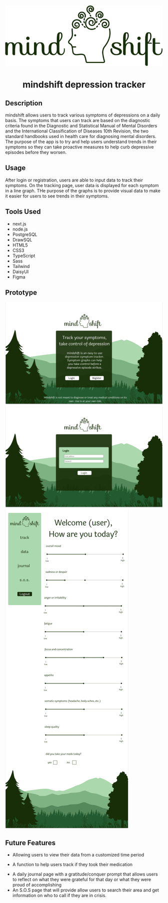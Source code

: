 <p align="center"><img src="https://github.com/lezleyfaye/next-js-mindshift/blob/main/public/logoText.svg" alt="mindshift logo" /></p>

<h1 align="center">mindshift depression tracker</h1>

## Description

mindshift allows users to track various symptoms of depressions on a daily basis. The symptoms that users can track are based on the diagnostic criteria found in the Diagnostic and Statistical Manual of Mental Disorders and the International Classification of Diseases 10th Revision, the two standard handbooks used in health care for diagnosing mental disorders. The purpose of the app is to try and help users understand trends in their symptoms so they can take proactive measures to help curb depressive episodes before they worsen.

## Usage

After login or registration, users are able to input data to track their symptoms. On the tracking page, user data is displayed for each symptom in a line graph. THe purpose of the graphs is to provide visual data to make it easier for users to see trends in their symptoms.

## Tools Used

- next.js
- node.js
- PostgreSQL
- DrawSQL
- HTML5
- CSS3
- TypeScript
- Sass
- Tailwind
- DaisyUI
- Figma

## Prototype

<img src="https://github.com/lezleyfaye/next-js-mindshift/blob/main/public/images/mindshiftHomePage.png" alt="mindshift homepage" />
<img src="https://github.com/lezleyfaye/next-js-mindshift/blob/main/public/images/Login.png" alt="mindshift login page" />
<img src="https://github.com/lezleyfaye/next-js-mindshift/blob/main/public/images/Tracking%20page.png" alt="symptom tracking page" />

## Future Features

- Allowing users to view their data from a customized time period

* A function to help users track if they took their medication

- A daily journal page with a gratitude/conquer prompt that allows users to reflect on what they were grateful for that day or what they were proud of accomplishing
- An S.O.S page that will provide allow users to search their area and get information on who to call if they are in crisis.
